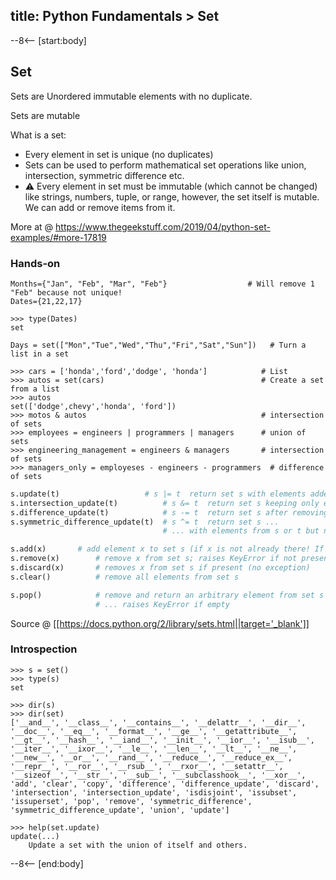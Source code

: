 title: Python Fundamentals > Set
---
--8<-- [start:body]
## Set

Sets are Unordered immutable elements with no duplicate.

Sets are mutable

What is a set:

  * Every element in set is unique (no duplicates)
  *  Sets can be used to perform mathematical set operations like union, intersection, symmetric difference etc.
  * :warning: Every element in set must be immutable (which cannot be changed) like strings, numbers, tuple, or range, however, the set itself is mutable. We can add or remove items from it.

More at @ https://www.thegeekstuff.com/2019/04/python-set-examples/#more-17819

### Hands-on

```
Months={"Jan", "Feb", "Mar", "Feb"}                  # Will remove 1 "Feb" because not unique!
Dates={21,22,17}

>>> type(Dates)
set

Days = set(["Mon","Tue","Wed","Thu","Fri","Sat","Sun"])   # Turn a list in a set

>>> cars = ['honda','ford','dodge', 'honda']            # List
>>> autos = set(cars)                                   # Create a set from a list
>>> autos
set(['dodge',chevy','honda', 'ford'])
>>> motos & autos                                       # intersection of sets
>>> employees = engineers | programmers | managers      # union of sets
>>> engineering_management = engineers & managers       # intersection of sets
>>> managers_only = employeses - engineers - programmers  # difference of sets
```
```python
s.update(t)	                  # s |= t  return set s with elements added from t
s.intersection_update(t)          # s &= t  return set s keeping only elements also found in t
s.difference_update(t)	          # s -= t  return set s after removing elements found in t
s.symmetric_difference_update(t)  # s ^= t  return set s ...
                                  # ... with elements from s or t but not both

s.add(x)	   # add element x to set s (if x is not already there! If already there, tihs is a no-op!)
s.remove(x)        # remove x from set s; raises KeyError if not present
s.discard(x)	   # removes x from set s if present (no exception)
s.clear()          # remove all elements from set s

s.pop()            # remove and return an arbitrary element from set s ...
                   # ... raises KeyError if empty
```

Source @ [[https://docs.python.org/2/library/sets.html||target='_blank']]

### Introspection

```
>>> s = set()
>>> type(s)
set

>>> dir(s)
>>> dir(set)
['__and__', '__class__', '__contains__', '__delattr__', '__dir__', '__doc__', '__eq__', '__format__', '__ge__', '__getattribute__', '__gt__', '__hash__', '__iand__', '__init__', '__ior__', '__isub__', '__iter__', '__ixor__', '__le__', '__len__', '__lt__', '__ne__', '__new__', '__or__', '__rand__', '__reduce__', '__reduce_ex__', '__repr__', '__ror__', '__rsub__', '__rxor__', '__setattr__', '__sizeof__', '__str__', '__sub__', '__subclasshook__', '__xor__', 'add', 'clear', 'copy', 'difference', 'difference_update', 'discard', 'intersection', 'intersection_update', 'isdisjoint', 'issubset', 'issuperset', 'pop', 'remove', 'symmetric_difference', 'symmetric_difference_update', 'union', 'update']

>>> help(set.update)
update(...)
    Update a set with the union of itself and others.
```

--8<-- [end:body]
